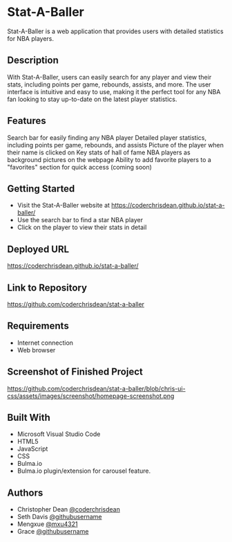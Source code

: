 # Stat-A-Baller

Stat-A-Baller is a web application that provides users with detailed statistics for NBA players. 

## Description
With Stat-A-Baller, users can easily search for any player and view their stats, including points per game, rebounds, assists, and more. The user interface is intuitive and easy to use, making it the perfect tool for any NBA fan looking to stay up-to-date on the latest player statistics.

## Features
Search bar for easily finding any NBA player
Detailed player statistics, including points per game, rebounds, and assists
Picture of the player when their name is clicked on
Key stats of hall of fame NBA players as background pictures on the webpage
Ability to add favorite players to a "favorites" section for quick access (coming soon)

## Getting Started
- Visit the Stat-A-Baller website at https://coderchrisdean.github.io/stat-a-baller/
- Use the search bar to find a star NBA player
- Click on the player to view their stats in detail

## Deployed URL
https://coderchrisdean.github.io/stat-a-baller/

## Link to Repository
https://github.com/coderchrisdean/stat-a-baller

## Requirements
- Internet connection
- Web browser

## Screenshot of Finished Project
https://github.com/coderchrisdean/stat-a-baller/blob/chris-ui-css/assets/images/screenshot/homepage-screenshot.png

## Built With
- Microsoft Visual Studio Code
- HTML5
- JavaScript
- CSS
- Bulma.io
- Bulma.io plugin/extension for carousel feature.

## Authors

- Christopher Dean [@coderchrisdean](https://www.github.com/coderchrisdean)
- Seth Davis [@githubusername ](https://www.github.com/githubusername)
- Mengxue [@mxu4321](https://github.com/mxu4321)
- Grace [@githubusername](https://www.github.com/githubusername)





